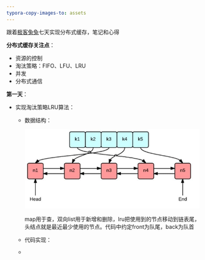 ```yaml
---
typora-copy-images-to: assets
---
```


跟着[极客兔兔](https://geektutu.com/post/geecache-day1.html)七天实现分布式缓存，笔记和心得

**分布式缓存关注点**：

- 资源的控制
- 淘汰策略：FIFO、LFU、LRU
- 并发
- 分布式通信

**第一天**：

- 实现淘汰策略LRU算法：

  - 数据结构：

    ![implement lru algorithm with golang](assets/lru.jpg)

    map用于查，双向list用于新增和删除，lru把使用到的节点移动到链表尾，头结点就是最近最少使用的节点。代码中约定front为队尾，back为队首

  - 代码实现：

  - 



